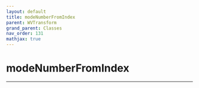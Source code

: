 ```yaml
---
layout: default
title: modeNumberFromIndex
parent: WVTransform
grand_parent: Classes
nav_order: 131
mathjax: true
---
```


#  modeNumberFromIndex




---


